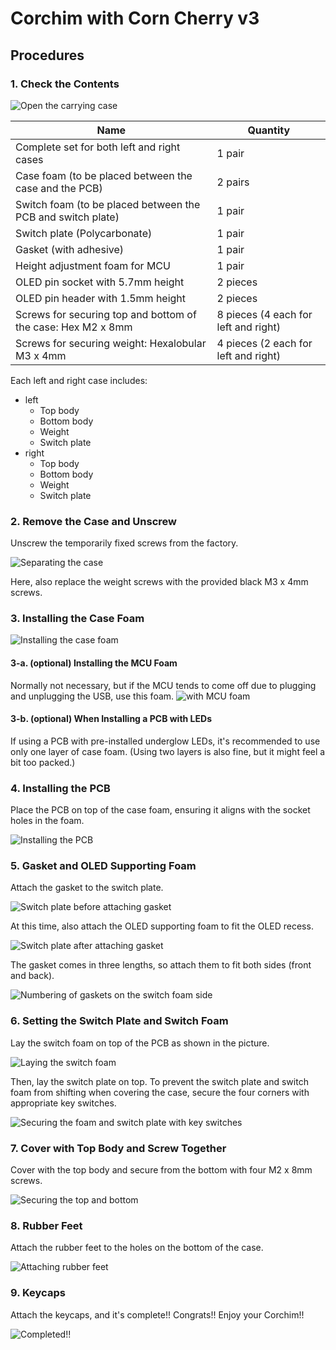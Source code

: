 # Corchim with Corn Cherry v3

## Procedures

### 1. Check the Contents

![Open the carrying case](../img/carrying-case.jpg)

| Name                                                    | Quantity             |
| ------------------------------------------------------- | -------------------- |
| Complete set for both left and right cases              | 1 pair               |
| Case foam (to be placed between the case and the PCB)   | 2 pairs              |
| Switch foam (to be placed between the PCB and switch plate) | 1 pair           |
| Switch plate (Polycarbonate)                            | 1 pair               |
| Gasket (with adhesive)                                  | 1 pair               |
| Height adjustment foam for MCU                          | 1 pair               |
| OLED pin socket with 5.7mm height                       | 2 pieces             |
| OLED pin header with 1.5mm height                       | 2 pieces             |
| Screws for securing top and bottom of the case: Hex M2 x 8mm | 8 pieces (4 each for left and right) |
| Screws for securing weight: Hexalobular M3 x 4mm        | 4 pieces (2 each for left and right) |

Each left and right case includes:

- left
  - Top body
  - Bottom body
  - Weight
  - Switch plate
- right
  - Top body
  - Bottom body
  - Weight
  - Switch plate

### 2. Remove the Case and Unscrew

Unscrew the temporarily fixed screws from the factory.

![Separating the case](../img/separate-top-bottom-case.jpg)

Here, also replace the weight screws with the provided black M3 x 4mm screws.

### 3. Installing the Case Foam

![Installing the case foam](../img/with-case-foam.jpg)

#### 3-a. (optional) Installing the MCU Foam

Normally not necessary, but if the MCU tends to come off due to plugging and unplugging the USB, use this foam.
![with MCU foam](../img/with-mcu-foam.jpg)

#### 3-b. (optional) When Installing a PCB with LEDs

If using a PCB with pre-installed underglow LEDs, it's recommended to use only one layer of case foam. (Using two layers is also fine, but it might feel a bit too packed.)

### 4. Installing the PCB

Place the PCB on top of the case foam, ensuring it aligns with the socket holes in the foam.

![Installing the PCB](../img/case-form-pcb.jpg)

### 5. Gasket and OLED Supporting Foam

Attach the gasket to the switch plate.

![Switch plate before attaching gasket](../img/switch-plate-before-gasket.jpg)

At this time, also attach the OLED supporting foam to fit the OLED recess.

![Switch plate after attaching gasket](../img/switch-plate-after-gasket.jpg)

The gasket comes in three lengths, so attach them to fit both sides (front and back).

![Numbering of gaskets on the switch foam side](../img/switch-plate-gasket-numbering.png)

### 6. Setting the Switch Plate and Switch Foam

Lay the switch foam on top of the PCB as shown in the picture.

![Laying the switch foam](../img/with-switch-foam.jpg)

Then, lay the switch plate on top. To prevent the switch plate and switch foam from shifting when covering the case, secure the four corners with appropriate key switches.

![Securing the foam and switch plate with key switches](../img/fixed-with-key-switch.jpg)

### 7. Cover with Top Body and Screw Together

Cover with the top body and secure from the bottom with four M2 x 8mm screws.

![Securing the top and bottom](../img/fixed-top-body.jpg)

### 8. Rubber Feet

Attach the rubber feet to the holes on the bottom of the case.

![Attaching rubber feet](../img/lubber-feet.jpg)

### 9. Keycaps

Attach the keycaps, and it's complete!! Congrats!! Enjoy your Corchim!!

![Completed!!](../img/completed.jpg)
